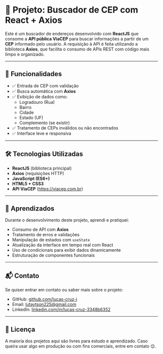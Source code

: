 # 📍 Projeto: Buscador de CEP com React + Axios 

Este é um buscador de endereços desenvolvido com **ReactJS** que consome a **API pública ViaCEP** para buscar informações a partir de um **CEP** informado pelo usuário. A requisição à API é feita utilizando a biblioteca **Axios**, que facilita o consumo de APIs REST com código mais limpo e organizado.

---

## 📁 Funcionalidades

- ✅ Entrada de CEP com validação
- ✅ Busca automática com **Axios**
- ✅ Exibição de dados como:
  - Logradouro (Rua)
  - Bairro
  - Cidade
  - Estado (UF)
  - Complemento (se existir)
- ✅ Tratamento de CEPs inválidos ou não encontrados
- ✅ Interface leve e responsiva

---

## 🛠️ Tecnologias Utilizadas

- **ReactJS** (biblioteca principal)
- **Axios** (requisições HTTP)
- **JavaScript (ES6+)**
- **HTML5 + CSS3**
- **API ViaCEP** (https://viacep.com.br)

---

## 🧠 Aprendizados

Durante o desenvolvimento deste projeto, aprendi e pratiquei:

- Consumo de API com **Axios**
- Tratamento de erros e validações
- Manipulação de estados com `useState`
- Atualização da interface em tempo real com React
- Uso de condicionais para exibir dados dinamicamente
- Estruturação de componentes funcionais

---

## 📬 Contato

Se quiser entrar em contato ou saber mais sobre o projeto:

- GitHub: [github.com/lucas-cruz-i](https://github.com/lucas-cruz-i)
- Email: lutaytson225@gmail.com
- LinkedIn: [linkedin.com/in/lucas-cruz-3348b6352](https://www.linkedin.com/in/lucas-cruz-3348b6352/?originalSubdomain=br)

---

## 📄 Licença

A maioria dos projetos aqui são livres para estudo e aprendizado. Caso queira usar algo em produção ou com fins comerciais, entre em contato 😉.
